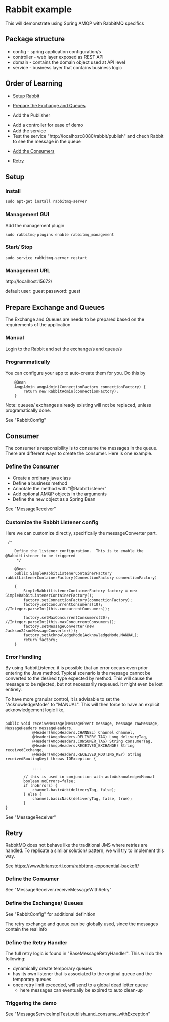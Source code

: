 # Rabbit example

This will demonstrate using Spring AMQP with RabbitMQ specifics

## Package structure

* config - spring application configuration/s
* controller - web layer exposed as REST API
* domain - contains the domain object used at API level
* service - business layer that contains business logic





## Order of Learning

* [Setup Rabbit](#setup)

* [Prepare the Exchange and Queues](#exchange_queue)

* Add the Publisher
 - Add a controller for ease of demo
 - Add the service
 - Test the service "http://localhost:8080/rabbit/publish" and chech Rabbit to see the message in the queue

* [Add the Consumers](#consumer)

* [Retry](#retry)

## <a name="setup"/> Setup

### Install
```
sudo apt-get install rabbitmq-server
```

### Management GUI

Add the management plugin

```
sudo rabbitmq-plugins enable rabbitmq_management
```

### Start/ Stop
```
sudo service rabbitmq-server restart
```

### Management URL

http://localhost:15672/

default
user: guest
password: guest



## <a name="exchange_queue"/> Prepare Exchange and Queues

The Exchange and Queues are needs to be prepared based on the requirements of the application
### Manual

Login to the Rabbit and set the exchange/s and queue/s

### Programmatically

You can configure your app to auto-create them for you.  Do this by

```
    @Bean
    AmqpAdmin amqpAdmin(ConnectionFactory connectionFactory) {
        return new RabbitAdmin(connectionFactory);
    }
```
Note: queues/ exchanges already existing will not be replaced, unless programatically done.

See "RabbitConfig"


## <a name="consumer"/> Consumer

The consumer's responsibility is to consume the messages in the queue.
There are different ways to create the consumer.  Here is one example.

### Define the Consumer

* Create a ordinary java class
* Define a business method
* Annotate the method with "@RabbitListener"
* Add optional AMQP objects in the arguments
* Define the new object as a Spring Bean

See "MessageReceiver"

### Customize the Rabbit Listener config

Here we can customize directly, specifically the messageConverter part.
```
 /*

    Define the listener configuration.  This is to enable the @RabbitListener to be triggered
     */

    @Bean
    public SimpleRabbitListenerContainerFactory rabbitListenerContainerFactory(ConnectionFactory connectionFactory)

    {
        SimpleRabbitListenerContainerFactory factory = new SimpleRabbitListenerContainerFactory();
        factory.setConnectionFactory(connectionFactory);
        factory.setConcurrentConsumers(10); //Integer.parseInt(this.concurrentConsumers));

        factory.setMaxConcurrentConsumers(20); //Integer.parseInt(this.maxConcurrentConsumers));
        factory.setMessageConverter(new Jackson2JsonMessageConverter());
        factory.setAcknowledgeMode(AcknowledgeMode.MANUAL);
        return factory;
    }

```


### Error Handling

By using RabbitListener, it is possible that an error occurs even prior entering the Java method.
Typical scenario is the message cannot be converted to the desired type expected by method.  This will cause the message to be rejected, but not necessarily requeued.
It might even be lost entirely.

To have more granular control, it is advisable to set the "AcknowledgeMode" to "MANUAL".
This will then force to have an explicit acknowledgement logic like,

```

public void receiveMessage(MessageEvent message, Message rawMessage, MessageHeaders messageHeaders,
            @Header(AmqpHeaders.CHANNEL) Channel channel,
            @Header(AmqpHeaders.DELIVERY_TAG) Long deliveryTag,
            @Header(AmqpHeaders.CONSUMER_TAG) String consumerTag,
            @Header(AmqpHeaders.RECEIVED_EXCHANGE) String receivedExchange,
            @Header(AmqpHeaders.RECEIVED_ROUTING_KEY) String receivedRoutingKey) throws IOException {

            ....

        // this is used in conjunction with autoAcknowledge=Manual
        boolean noErrors=false;
        if (noErrors) {
            channel.basicAck(deliveryTag, false);
        } else {
            channel.basicNack(deliveryTag, false, true);
        }
}
```

See "MessageReceiver"


## <a name="retry"/> Retry

RabbitMQ does not behave like the traditional JMS where retries are handled.  To replicate a similar solution/ pattern, we will try to implement this way.

See https://www.brianstorti.com/rabbitmq-exponential-backoff/

### Define the Consumer

See "MessageReceiver.receiveMessageWithRetry"

### Define the Exchanges/ Queues

See "RabbitConfig" for additional definition

The retry exchange and queue can be globally used, since the messages contain the real info


### Define the Retry Handler

The full retry logic is found in "BaseMessageRetryHandler".
This will do the following:

* dynamically create temporary queues
* has its own listener that is associated to the original queue and the temporary queues
* once retry limit exceeded, will send to a global dead letter queue
  * here messages can eventually be expired to auto clean-up

### Triggering the demo

See "MessageServiceImplTest.publish_and_consume_withException"



